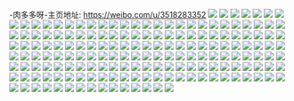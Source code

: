 -肉多多呀-主页地址: https://weibo.com/u/3518283352 
![](https://wx4.sinaimg.cn/mw2000/d1b4be58ly1h8yztcguvlj229j30oe83.jpg) 
![](https://wx4.sinaimg.cn/mw2000/d1b4be58ly1h8yzteql87j22c0340x6r.jpg) 
![](https://wx4.sinaimg.cn/mw2000/d1b4be58ly1h8yztbjsxhj21p529i4qq.jpg) 
![](https://wx4.sinaimg.cn/mw2000/d1b4be58ly1h8yztdkpraj21p529i4qq.jpg) 
![](https://wx4.sinaimg.cn/mw2000/b10c1bc2ly1h8kz0g77xhj208c0880su.jpg) 
![](https://wx4.sinaimg.cn/mw2000/d1b4be58ly1h8e9yrkrxqj21vd2w0x6v.jpg) 
![](https://wx4.sinaimg.cn/mw2000/d1b4be58ly1h8e9z58xh8j21ul2gr7wn.jpg) 
![](https://wx4.sinaimg.cn/mw2000/d1b4be58ly1h8e9wxxho9j21wf2vo1l4.jpg) 
![](https://wx4.sinaimg.cn/mw2000/d1b4be58ly1h8d8ejppzbj23402c0npe.jpg) 
![](https://wx4.sinaimg.cn/mw2000/d1b4be58ly1h8d8dqoi6bj22c034tkjq.jpg) 
![](https://wx4.sinaimg.cn/mw2000/d1b4be58ly1h8d8dtuybrj22c034hkjq.jpg) 
![](https://wx4.sinaimg.cn/mw2000/d1b4be58ly1h8d8dwvzpsj22c0340u12.jpg) 
![](https://wx4.sinaimg.cn/mw2000/d1b4be58ly1h8baufxyjuj22c0340npe.jpg) 
![](https://wx4.sinaimg.cn/mw2000/d1b4be58ly1h8baugmenoj22c02c0npe.jpg) 
![](https://wx4.sinaimg.cn/mw2000/d1b4be58ly1h8bauhcsg9j22c02c1hdu.jpg) 
![](https://wx4.sinaimg.cn/mw2000/d1b4be58ly1h8baui8nxmj22c0340b2a.jpg) 
![](https://wx4.sinaimg.cn/mw2000/d1b4be58ly1h8bauewwrbj22c0340qv6.jpg) 
![](https://wx4.sinaimg.cn/mw2000/d1b4be58ly1h8bauj8oqxj22c03407wi.jpg) 
![](https://wx4.sinaimg.cn/mw2000/d1b4be58ly1h8bauk1lqdj22c02c0x6q.jpg) 
![](https://wx4.sinaimg.cn/mw2000/d1b4be58ly1h8baukyo5jj23402c0npe.jpg) 
![](https://wx4.sinaimg.cn/mw2000/d1b4be58ly1h8baulv2jfj23402c0u0y.jpg) 
![](https://wx4.sinaimg.cn/mw2000/d1b4be58ly1h87vg8loouj21o02807wh.jpg) 
![](https://wx4.sinaimg.cn/mw2000/d1b4be58ly1h878hf4m0gj22c03407wj.jpg) 
![](https://wx4.sinaimg.cn/mw2000/d1b4be58ly1h878hg61f3j22c03401kz.jpg) 
![](https://wx4.sinaimg.cn/mw2000/d1b4be58ly1h878hhduorj22c0340b2b.jpg) 
![](https://wx4.sinaimg.cn/mw2000/d1b4be58ly1h878hdzrazj224a2tqkjm.jpg) 
![](https://wx4.sinaimg.cn/mw2000/d1b4be58ly1h878hii3bnj22c0340b2b.jpg) 
![](https://wx4.sinaimg.cn/mw2000/d1b4be58ly1h878hr0ht1j22c0340kjn.jpg) 
![](https://wx4.sinaimg.cn/mw2000/d1b4be58ly1h85w1d0jgoj236c24inpf.jpg) 
![](https://wx4.sinaimg.cn/mw2000/d1b4be58ly1h85w1fjxm7j236c24q1kz.jpg) 
![](https://wx4.sinaimg.cn/mw2000/d1b4be58ly1h85w19sk4zj236c24u7wj.jpg) 
![](https://wx4.sinaimg.cn/mw2000/d1b4be58ly1h85w1golpij22c0340x6q.jpg) 
![](https://wx4.sinaimg.cn/mw2000/d1b4be58ly1h85w179sbdj22c03404qq.jpg) 
![](https://wx4.sinaimg.cn/mw2000/d1b4be58ly1h85w1iiocgj22c0340b2b.jpg) 
![](https://wx4.sinaimg.cn/mw2000/d1b4be58ly1h815i6ihpqj22801o0hdt.jpg) 
![](https://wx4.sinaimg.cn/mw2000/d1b4be58ly1h80yfyx7z4j20u00u0dmt.jpg) 
![](https://wx4.sinaimg.cn/mw2000/d1b4be58ly1h7xl3xcv5jj20u01hchdt.jpg) 
![](https://wx4.sinaimg.cn/mw2000/d1b4be58ly1h7xhndgj7pj22c03401kz.jpg) 
![](https://wx4.sinaimg.cn/mw2000/d1b4be58ly1h7xhnbgrnvj222n2rkx6q.jpg) 
![](https://wx4.sinaimg.cn/mw2000/d1b4be58ly1h7xhncc7iwj227z27zx6q.jpg) 
![](https://wx4.sinaimg.cn/mw2000/d1b4be58ly1h7t3l5qrktj219k0pnk95.jpg) 
![](https://wx4.sinaimg.cn/mw2000/d1b4be58ly1h7t3l6c3wlj21530n4dqk.jpg) 
![](https://wx4.sinaimg.cn/mw2000/d1b4be58ly1h7py2yylasj21xs2wonpf.jpg) 
![](https://wx4.sinaimg.cn/mw2000/d1b4be58ly1h7py314s56j23402c01l0.jpg) 
![](https://wx4.sinaimg.cn/mw2000/d1b4be58ly1h7py32nlpsj21jz2bynpd.jpg) 
![](https://wx4.sinaimg.cn/mw2000/d1b4be58ly1h7gscp3f2nj20u01sxqkj.jpg) 
![](https://wx4.sinaimg.cn/mw2000/d1b4be58ly1h7cnz9zwmbj21o0280qao.jpg) 
![](https://wx4.sinaimg.cn/mw2000/d1b4be58ly1h7cnz9j2ddj21o0280qv6.jpg) 
![](https://wx4.sinaimg.cn/mw2000/d1b4be58ly1h7cnzaflmkj21o02804qp.jpg) 
![](https://wx4.sinaimg.cn/mw2000/d1b4be58ly1h7591gifyzj22c0340qv6.jpg) 
![](https://wx4.sinaimg.cn/mw2000/d1b4be58ly1h6trltk6wfj22c0340u10.jpg) 
![](https://wx4.sinaimg.cn/mw2000/d1b4be58ly1h6trlxlpc5j22bh33dhdt.jpg) 
![](https://wx4.sinaimg.cn/mw2000/d1b4be58ly1h6trm11mxoj22c0340156.jpg) 
![](https://wx4.sinaimg.cn/mw2000/d1b4be58ly1h6trlp7e9aj23402c0x6q.jpg) 
![](https://wx4.sinaimg.cn/mw2000/d1b4be58ly1h6trm1wesgj22c0340kjm.jpg) 
![](https://wx4.sinaimg.cn/mw2000/d1b4be58ly1h6trm38pyoj22c0340x6r.jpg) 
![](https://wx4.sinaimg.cn/mw2000/d1b4be58ly1h6trm6scdtj22c03407wh.jpg) 
![](https://wx4.sinaimg.cn/mw2000/d1b4be58ly1h6trm5syjgj22c03407wi.jpg) 
![](https://wx4.sinaimg.cn/mw2000/d1b4be58ly1h6trm4gli2j22c0340hdu.jpg) 
![](https://wx4.sinaimg.cn/mw2000/d1b4be58ly1h6trm7pvgmj22c0340b29.jpg) 
![](https://wx4.sinaimg.cn/mw2000/d1b4be58ly1h6trm8sfwtj22c03404qq.jpg) 
![](https://wx4.sinaimg.cn/mw2000/d1b4be58ly1h6trm9qwztj22c0340u0x.jpg) 
![](https://wx4.sinaimg.cn/mw2000/d1b4be58ly1h6trmaxhsmj23402c01kz.jpg) 
![](https://wx4.sinaimg.cn/mw2000/d1b4be58ly1h6trmj23rij22c0340hdw.jpg) 
![](https://wx4.sinaimg.cn/mw2000/d1b4be58ly1h679jn77dsj22c0340e83.jpg) 
![](https://wx4.sinaimg.cn/mw2000/d1b4be58ly1h679jm24ztj22c0340x6r.jpg) 
![](https://wx4.sinaimg.cn/mw2000/d1b4be58ly1h679joj43vj22c0340b2c.jpg) 
![](https://wx4.sinaimg.cn/mw2000/d1b4be58ly1h679jkyjdnj22c0340npf.jpg) 
![](https://wx4.sinaimg.cn/mw2000/d1b4be58ly1h61upfeqxej22c03401kz.jpg) 
![](https://wx4.sinaimg.cn/mw2000/d1b4be58ly1h61upgkempj21ig20m7wi.jpg) 
![](https://wx4.sinaimg.cn/mw2000/d1b4be58ly1h61upehmgdj22c0340u0z.jpg) 
![](https://wx4.sinaimg.cn/mw2000/d1b4be58ly1h61upj8magj22c0340nph.jpg) 
![](https://wx4.sinaimg.cn/mw2000/d1b4be58ly1h61upl2l42j22801o0b29.jpg) 
![](https://wx4.sinaimg.cn/mw2000/d1b4be58ly1h61upq92xsj22c0340u11.jpg) 
![](https://wx4.sinaimg.cn/mw2000/d1b4be58ly1h61uq8a70wj22c0340x6p.jpg) 
![](https://wx4.sinaimg.cn/mw2000/d1b4be58ly1h61uq9hz6gj22c0340u0y.jpg) 
![](https://wx4.sinaimg.cn/mw2000/d1b4be58ly1h61uqagqgbj22c03404qq.jpg) 
![](https://wx4.sinaimg.cn/mw2000/d1b4be58ly1h61uqdswvmj22c03401kz.jpg) 
![](https://wx4.sinaimg.cn/mw2000/d1b4be58ly1h61uqcu6u1j22c03401ky.jpg) 
![](https://wx4.sinaimg.cn/mw2000/d1b4be58ly1h61uqbrt2uj22c0340qv6.jpg) 
![](https://wx4.sinaimg.cn/mw2000/d1b4be58ly1h61uqyzaxqj22c0340npj.jpg) 
![](https://wx4.sinaimg.cn/mw2000/d1b4be58ly1h61uqv778gj22c0340hdu.jpg) 
![](https://wx4.sinaimg.cn/mw2000/d1b4be58ly1h61uqzxaaoj22c0340kjm.jpg) 
![](https://wx4.sinaimg.cn/mw2000/d1b4be58ly1h5vkh8mge2j23402c0npd.jpg) 
![](https://wx4.sinaimg.cn/mw2000/d1b4be58ly1h5vkh9hb7ej22c02c0kjm.jpg) 
![](https://wx4.sinaimg.cn/mw2000/d1b4be58ly1h5vkhai97vj22802yo1kz.jpg) 
![](https://wx4.sinaimg.cn/mw2000/d1b4be58ly1h5vkhcj46sj23402c07wj.jpg) 
![](https://wx4.sinaimg.cn/mw2000/d1b4be58ly1h5vkhfol2dj21o01o0x6p.jpg) 
![](https://wx4.sinaimg.cn/mw2000/d1b4be58ly1h5vkhbj9ogj22802yohdv.jpg) 
![](https://wx4.sinaimg.cn/mw2000/d1b4be58ly1h5vkhkmafdj22c02c0kjl.jpg) 
![](https://wx4.sinaimg.cn/mw2000/d1b4be58ly1h5vkhjp8atj22c03407wi.jpg) 
![](https://wx4.sinaimg.cn/mw2000/d1b4be58ly1h5vkhivq28j22802yoe83.jpg) 
![](https://wx4.sinaimg.cn/mw2000/d1b4be58ly1h5nh8u7at8j22c0340hdz.jpg) 
![](https://wx4.sinaimg.cn/mw2000/d1b4be58ly1h5nh8rgx2cj22c0340u12.jpg) 
![](https://wx4.sinaimg.cn/mw2000/d1b4be58ly1h5nh8wsimlj22c03404qv.jpg) 
![](https://wx4.sinaimg.cn/mw2000/d1b4be58ly1h5nh8ma5b5j22c0327x6s.jpg) 
![](https://wx4.sinaimg.cn/mw2000/d1b4be58ly1h5nh8oz0i8j22bf33c7wn.jpg) 
![](https://wx4.sinaimg.cn/mw2000/d1b4be58ly1h5nh900ucoj22c03404qu.jpg) 
![](https://wx4.sinaimg.cn/mw2000/d1b4be58ly1h5nh91wgfjj22c0340qv7.jpg) 
![](https://wx4.sinaimg.cn/mw2000/d1b4be58ly1h5nh90yuoij22801o0npd.jpg) 
![](https://wx4.sinaimg.cn/mw2000/d1b4be58ly1h5nh939fw4j22c03401l1.jpg) 
![](https://wx4.sinaimg.cn/mw2000/d1b4be58ly1h5nh951lh0j23402c07wj.jpg) 
![](https://wx4.sinaimg.cn/mw2000/d1b4be58ly1h5nh9426a7j22c0340e81.jpg) 
![](https://wx4.sinaimg.cn/mw2000/d1b4be58ly1h5nh95tg7fj22082oanpe.jpg) 
![](https://wx4.sinaimg.cn/mw2000/d1b4be58ly1h5nh96mk7rj22c0340hdu.jpg) 
![](https://wx4.sinaimg.cn/mw2000/d1b4be58ly1h5hopzrnubj22c0340npe.jpg) 
![](https://wx4.sinaimg.cn/mw2000/d1b4be58ly1h5eq44e7wpj229x29xnpd.jpg) 
![](https://wx4.sinaimg.cn/mw2000/d1b4be58ly1h5eq46uakij22bz340qv7.jpg) 
![](https://wx4.sinaimg.cn/mw2000/d1b4be58ly1h5eq47tx2vj22c0340x6q.jpg) 
![](https://wx4.sinaimg.cn/mw2000/d1b4be58ly1h5eq48zzmxj22c0340hdv.jpg) 
![](https://wx4.sinaimg.cn/mw2000/d1b4be58ly1h5eq4bcfalj2340340hdw.jpg) 
![](https://wx4.sinaimg.cn/mw2000/d1b4be58ly1h5eq4cf04rj21u12g2npe.jpg) 
![](https://wx4.sinaimg.cn/mw2000/d1b4be58ly1h5eq4eyeh2j22bz340kjn.jpg) 
![](https://wx4.sinaimg.cn/mw2000/d1b4be58ly1h5eq4htub4j22c0340b2c.jpg) 
![](https://wx4.sinaimg.cn/mw2000/d1b4be58ly1h5eq4ir8n0j21pn2a71ky.jpg) 
![](https://wx4.sinaimg.cn/mw2000/d1b4be58ly1h5eq4jry43j22c0340npe.jpg) 
![](https://wx4.sinaimg.cn/mw2000/d1b4be58ly1h5eq4keuobj21pn2a7hdt.jpg) 
![](https://wx4.sinaimg.cn/mw2000/d1b4be58ly1h57b9ulmm2j22092okkjm.jpg) 
![](https://wx4.sinaimg.cn/mw2000/d1b4be58ly1h57b9tix90j21zu2nyqv6.jpg) 
![](https://wx4.sinaimg.cn/mw2000/d1b4be58ly1h57b9sj2x1j220f2oqkjm.jpg) 
![](https://wx4.sinaimg.cn/mw2000/d1b4be58ly1h57b9xa2wuj221h2q6hdu.jpg) 
![](https://wx4.sinaimg.cn/mw2000/d1b4be58ly1h57b9wbq7yj21jr22f7wh.jpg) 
![](https://wx4.sinaimg.cn/mw2000/d1b4be58ly1h57b9voib4j21zc2nbkjm.jpg) 
![](https://wx4.sinaimg.cn/mw2000/d1b4be58ly1h57ba0uoujj21xv2lc7wi.jpg) 
![](https://wx4.sinaimg.cn/mw2000/d1b4be58ly1h50kumgvdpj22bx33xb2a.jpg) 
![](https://wx4.sinaimg.cn/mw2000/d1b4be58ly1h50kyb3xb7j22bx33x7wl.jpg) 
![](https://wx4.sinaimg.cn/mw2000/d1b4be58ly1h50kvcz60tj2340340qv6.jpg) 
![](https://wx4.sinaimg.cn/mw2000/d1b4be58ly1h50kychsggj23403401l2.jpg) 
![](https://wx4.sinaimg.cn/mw2000/d1b4be58ly1h50kyemaypj22bx33xnpe.jpg) 
![](https://wx4.sinaimg.cn/mw2000/d1b4be58ly1h50kyj0k76j2340340kjr.jpg) 
![](https://wx4.sinaimg.cn/mw2000/d1b4be58ly1h50kykxqmgj22c0340b2d.jpg) 
![](https://wx4.sinaimg.cn/mw2000/d1b4be58ly1h50kymo7vbj222o3404qs.jpg) 
![](https://wx4.sinaimg.cn/mw2000/d1b4be58ly1h50kyovj0qj22j23404qv.jpg) 
![](https://wx4.sinaimg.cn/mw2000/d1b4be58ly1h50kz2xsn6j23402c0kjn.jpg) 
![](https://wx4.sinaimg.cn/mw2000/d1b4be58ly1h50kz4odnej222o340b2d.jpg) 
![](https://wx4.sinaimg.cn/mw2000/d1b4be58ly1h50kz63zjbj23402c01l0.jpg) 
![](https://wx4.sinaimg.cn/mw2000/d1b4be58ly1h4qgm8gvkqj22c03401ky.jpg) 
![](https://wx4.sinaimg.cn/mw2000/d1b4be58ly1h4qgm7eou7j22c0340npf.jpg) 
![](https://wx4.sinaimg.cn/mw2000/d1b4be58ly1h4qgma7p5cj22c0340x6p.jpg) 
![](https://wx4.sinaimg.cn/mw2000/d1b4be58ly1h4qgm9cqqfj22c03401ky.jpg) 
![](https://wx4.sinaimg.cn/mw2000/d1b4be58ly1h4qgmbkpekj20lc0sgtlm.jpg) 
![](https://wx4.sinaimg.cn/mw2000/d1b4be58ly1h4qgm645t2j22c0340x6p.jpg) 
![](https://wx4.sinaimg.cn/mw2000/d1b4be58ly1h4i7adfhv4j22c0340qv6.jpg) 
![](https://wx4.sinaimg.cn/mw2000/d1b4be58ly1h4i7ae9pdrj23402c04qr.jpg) 
![](https://wx4.sinaimg.cn/mw2000/d1b4be58ly1h4i7aguvg8j22c0340hdw.jpg) 
![](https://wx4.sinaimg.cn/mw2000/d1b4be58ly1h4i7ahrd6ej223a2sd4qr.jpg) 
![](https://wx4.sinaimg.cn/mw2000/d1b4be58ly1h4i7aijlfbj22c0340x6p.jpg) 
![](https://wx4.sinaimg.cn/mw2000/d1b4be58ly1h4i7ak9oe4j22c0340e83.jpg) 
![](https://wx4.sinaimg.cn/mw2000/d1b4be58ly1h4i7al8tvwj23402c0npe.jpg) 
![](https://wx4.sinaimg.cn/mw2000/d1b4be58ly1h4i7amcraij23402c01kz.jpg) 
![](https://wx4.sinaimg.cn/mw2000/d1b4be58ly1h4i7ac6ppyj23402c0kjo.jpg) 
![](https://wx4.sinaimg.cn/mw2000/d1b4be58ly1h4i7anb0lxj23402c0qv6.jpg) 
![](https://wx4.sinaimg.cn/mw2000/d1b4be58ly1h4i7aohvjcj23402c0npf.jpg) 
![](https://wx4.sinaimg.cn/mw2000/d1b4be58ly1h4i7apsutwj23402c0e84.jpg) 
![](https://wx4.sinaimg.cn/mw2000/d1b4be58ly1h4i7ar29opj23402c07wk.jpg) 
![](https://wx4.sinaimg.cn/mw2000/d1b4be58ly1h4i7ase9xzj22c0340kjn.jpg) 
![](https://wx4.sinaimg.cn/mw2000/d1b4be58ly1h4i7au0uwkj22c0340hdx.jpg) 
![](https://wx4.sinaimg.cn/mw2000/d1b4be58ly1h4i7awp6jnj21o02yoe83.jpg) 
![](https://wx4.sinaimg.cn/mw2000/d1b4be58ly1h4i7ax8o3vj21n826yhdt.jpg) 
![](https://wx4.sinaimg.cn/mw2000/d1b4be58ly1h4i7azzs3kj21j02psb2c.jpg) 
![](https://wx4.sinaimg.cn/mw2000/d1b4be58ly1h4a80saajbj23402bykjn.jpg) 
![](https://wx4.sinaimg.cn/mw2000/d1b4be58ly1h4a80w22zij21x62k7hdw.jpg) 
![](https://wx4.sinaimg.cn/mw2000/d1b4be58ly1h4a810i3jij22bz3404qs.jpg) 
![](https://wx4.sinaimg.cn/mw2000/d1b4be58ly1h4a8131u3zj223j2spb2a.jpg) 
![](https://wx4.sinaimg.cn/mw2000/d1b4be58ly1h4a8163acaj22802yoe86.jpg) 
![](https://wx4.sinaimg.cn/mw2000/d1b4be58ly1h4a817aua5j22yo280qv7.jpg) 
![](https://wx4.sinaimg.cn/mw2000/d1b4be58ly1h4a818e0wlj22c03404qq.jpg) 
![](https://wx4.sinaimg.cn/mw2000/d1b4be58ly1h4a81aqyhtj22c0340e82.jpg) 
![](https://wx4.sinaimg.cn/mw2000/d1b4be58ly1h4a81em6zqj22802yoe85.jpg) 
![](https://wx4.sinaimg.cn/mw2000/d1b4be58ly1h4a81ffxonj21o02804qp.jpg) 
![](https://wx4.sinaimg.cn/mw2000/d1b4be58ly1h4a81gyqizj22yo280u0z.jpg) 
![](https://wx4.sinaimg.cn/mw2000/d1b4be58ly1h4a81bfdj0j20ku0rsgt5.jpg) 
